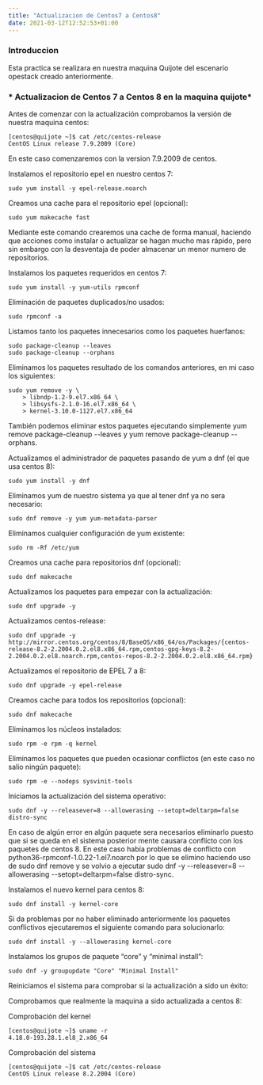 ```yaml
---
title: "Actualizacion de Centos7 a Centos8"
date: 2021-03-12T12:52:53+01:00
---
```


### **Introduccion** ###

Esta practica se realizara en nuestra maquina Quijote del escenario opestack creado anteriormente.

### * Actualizacion de Centos 7 a Centos 8 en la maquina quijote* ###

Antes de comenzar con la actualización comprobamos la versión de nuestra maquina centos:

~~~
[centos@quijote ~]$ cat /etc/centos-release
CentOS Linux release 7.9.2009 (Core)
~~~

En este caso comenzaremos con la version 7.9.2009 de centos.

Instalamos el repositorio epel en nuestro centos 7:

~~~
sudo yum install -y epel-release.noarch
~~~

Creamos una cache para el repositorio epel (opcional):

~~~
sudo yum makecache fast
~~~

Mediante este comando crearemos una cache de forma manual, haciendo que acciones como instalar o actualizar se hagan mucho mas rápido, pero sin embargo con la desventaja de poder almacenar un menor numero de repositorios.

Instalamos los paquetes requeridos en centos 7:

~~~
sudo yum install -y yum-utils rpmconf
~~~

Eliminación de paquetes duplicados/no usados:

~~~
sudo rpmconf -a
~~~

Listamos tanto los paquetes innecesarios como los paquetes huerfanos:

~~~
sudo package-cleanup --leaves
sudo package-cleanup --orphans
~~~

Eliminamos los paquetes resultado de los comandos anteriores, en mi caso los siguientes:

~~~
sudo yum remove -y \ 
	> libndp-1.2-9.el7.x86_64 \ 
	> libsysfs-2.1.0-16.el7.x86_64 \ 
	> kernel-3.10.0-1127.el7.x86_64
~~~

También podemos eliminar estos paquetes ejecutando simplemente yum remove package-cleanup --leaves y yum remove package-cleanup --orphans.

Actualizamos el administrador de paquetes pasando de yum a dnf (el que usa centos 8):

~~~
sudo yum install -y dnf
~~~

Eliminamos yum de nuestro sistema ya que al tener dnf ya no sera necesario:

~~~
sudo dnf remove -y yum yum-metadata-parser
~~~

Eliminamos cualquier configuración de yum existente:

~~~
sudo rm -Rf /etc/yum
~~~

Creamos una cache para repositorios dnf (opcional):

~~~
sudo dnf makecache
~~~

Actualizamos los paquetes para empezar con la actualización:

~~~
sudo dnf upgrade -y
~~~

Actualizamos centos-release:

~~~
sudo dnf upgrade -y http://mirror.centos.org/centos/8/BaseOS/x86_64/os/Packages/{centos-release-8.2-2.2004.0.2.el8.x86_64.rpm,centos-gpg-keys-8.2-2.2004.0.2.el8.noarch.rpm,centos-repos-8.2-2.2004.0.2.el8.x86_64.rpm}
~~~

Actualizamos el repositorio de EPEL 7 a 8:

~~~
sudo dnf upgrade -y epel-release
~~~

Creamos cache para todos los repositorios (opcional):

~~~
sudo dnf makecache
~~~

Eliminamos los núcleos instalados:

~~~
sudo rpm -e rpm -q kernel
~~~

Eliminamos los paquetes que pueden ocasionar conflictos (en este caso no salio ningún paquete):

~~~
sudo rpm -e --nodeps sysvinit-tools
~~~

Iniciamos la actualización del sistema operativo:

~~~
sudo dnf -y --releasever=8 --allowerasing --setopt=deltarpm=false distro-sync
~~~

En caso de algún error en algún paquete sera necesarios eliminarlo puesto que si se queda en el sistema posterior mente causara conflicto con los paquetes de centos 8. En este caso había problemas de conflicto con python36-rpmconf-1.0.22-1.el7.noarch por lo que se elimino haciendo uso de sudo dnf remove y se volvio a ejecutar sudo dnf -y --releasever=8 --allowerasing --setopt=deltarpm=false distro-sync.

Instalamos el nuevo kernel para centos 8:

~~~
sudo dnf install -y kernel-core
~~~

Si da problemas por no haber eliminado anteriormente los paquetes conflictivos ejecutaremos el siguiente comando para solucionarlo:

~~~
sudo dnf install -y --allowerasing kernel-core
~~~

Instalamos los grupos de paquete “core” y “minimal install”:

~~~
sudo dnf -y groupupdate "Core" "Minimal Install"
~~~

Reiniciamos el sistema para comprobar si la actualización a sido un éxito:

Comprobamos que realmente la maquina a sido actualizada a centos 8:

Comprobación del kernel

~~~
[centos@quijote ~]$ uname -r
4.18.0-193.28.1.el8_2.x86_64
~~~

Comprobación del sistema

~~~
[centos@quijote ~]$ cat /etc/centos-release
CentOS Linux release 8.2.2004 (Core) 
~~~